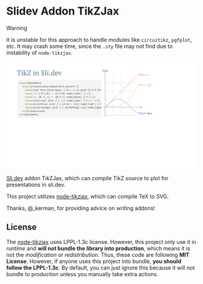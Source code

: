 # Slidev Addon TikZJax

> [!WARNING]
> 
> It is unstable for this approach to handle modules like `circuitikz`, `pgfplot`, etc.
> It may crash some time, since the `.sty` file may not find due to instability of `node-tikzjax`.

![example](./assets/example.png)

[Sli.dev](https://sli.dev/) addon $\mathrm{Ti}k\mathrm{ZJax}$, which can compile TikZ source to plot for presentations in sli.dev.

This project utilizes [node-tikzjax](https://www.npmjs.com/package/node-tikzjax/v/1.0.0), which can compile TeX to SVG.

Thanks, @_kerman, for providing advice on writing addons!

## License

The [node-tikzjax](https://www.npmjs.com/package/node-tikzjax/v/1.0.0) uses LPPL-1.3c license.
However, this project only use it in *runtime* and **will not bundle the library into production**, which means it is not the *modification* or *redistribution*.
Thus, these code are following **MIT License**.
However, if anyone uses this project into bundle, **you should follow the LPPL-1.3c**.
By default, you can just ignore this because it will not bundle to production unless you manually take extra actions.